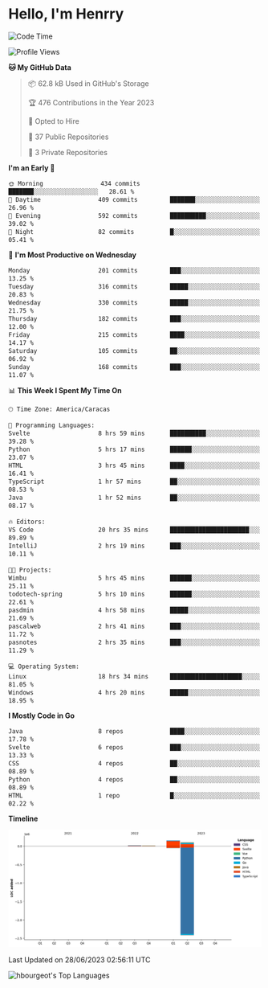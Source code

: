 # Hello, I'm Henrry

<!--START_SECTION:waka-->
![Code Time](http://img.shields.io/badge/Code%20Time-746%20hrs%2036%20mins-blue)

![Profile Views](http://img.shields.io/badge/Profile%20Views-66-blue)

**🐱 My GitHub Data** 

> 📦 62.8 kB Used in GitHub's Storage 
 > 
> 🏆 476 Contributions in the Year 2023
 > 
> 💼 Opted to Hire
 > 
> 📜 37 Public Repositories 
 > 
> 🔑 3 Private Repositories 
 > 
**I'm an Early 🐤** 

```text
🌞 Morning                434 commits         ███████░░░░░░░░░░░░░░░░░░   28.61 % 
🌆 Daytime                409 commits         ███████░░░░░░░░░░░░░░░░░░   26.96 % 
🌃 Evening                592 commits         ██████████░░░░░░░░░░░░░░░   39.02 % 
🌙 Night                  82 commits          █░░░░░░░░░░░░░░░░░░░░░░░░   05.41 % 
```
📅 **I'm Most Productive on Wednesday** 

```text
Monday                   201 commits         ███░░░░░░░░░░░░░░░░░░░░░░   13.25 % 
Tuesday                  316 commits         █████░░░░░░░░░░░░░░░░░░░░   20.83 % 
Wednesday                330 commits         █████░░░░░░░░░░░░░░░░░░░░   21.75 % 
Thursday                 182 commits         ███░░░░░░░░░░░░░░░░░░░░░░   12.00 % 
Friday                   215 commits         ████░░░░░░░░░░░░░░░░░░░░░   14.17 % 
Saturday                 105 commits         ██░░░░░░░░░░░░░░░░░░░░░░░   06.92 % 
Sunday                   168 commits         ███░░░░░░░░░░░░░░░░░░░░░░   11.07 % 
```


📊 **This Week I Spent My Time On** 

```text
🕑︎ Time Zone: America/Caracas

💬 Programming Languages: 
Svelte                   8 hrs 59 mins       ██████████░░░░░░░░░░░░░░░   39.28 % 
Python                   5 hrs 17 mins       ██████░░░░░░░░░░░░░░░░░░░   23.07 % 
HTML                     3 hrs 45 mins       ████░░░░░░░░░░░░░░░░░░░░░   16.41 % 
TypeScript               1 hr 57 mins        ██░░░░░░░░░░░░░░░░░░░░░░░   08.53 % 
Java                     1 hr 52 mins        ██░░░░░░░░░░░░░░░░░░░░░░░   08.17 % 

🔥 Editors: 
VS Code                  20 hrs 35 mins      ██████████████████████░░░   89.89 % 
IntelliJ                 2 hrs 19 mins       ███░░░░░░░░░░░░░░░░░░░░░░   10.11 % 

🐱‍💻 Projects: 
Wimbu                    5 hrs 45 mins       ██████░░░░░░░░░░░░░░░░░░░   25.11 % 
todotech-spring          5 hrs 10 mins       ██████░░░░░░░░░░░░░░░░░░░   22.61 % 
pasdmin                  4 hrs 58 mins       █████░░░░░░░░░░░░░░░░░░░░   21.69 % 
pascalweb                2 hrs 41 mins       ███░░░░░░░░░░░░░░░░░░░░░░   11.72 % 
pasnotes                 2 hrs 35 mins       ███░░░░░░░░░░░░░░░░░░░░░░   11.29 % 

💻 Operating System: 
Linux                    18 hrs 34 mins      ████████████████████░░░░░   81.05 % 
Windows                  4 hrs 20 mins       █████░░░░░░░░░░░░░░░░░░░░   18.95 % 
```

**I Mostly Code in Go** 

```text
Java                     8 repos             ████░░░░░░░░░░░░░░░░░░░░░   17.78 % 
Svelte                   6 repos             ███░░░░░░░░░░░░░░░░░░░░░░   13.33 % 
CSS                      4 repos             ██░░░░░░░░░░░░░░░░░░░░░░░   08.89 % 
Python                   4 repos             ██░░░░░░░░░░░░░░░░░░░░░░░   08.89 % 
HTML                     1 repo              █░░░░░░░░░░░░░░░░░░░░░░░░   02.22 % 
```



**Timeline**

![Lines of Code chart](https://raw.githubusercontent.com/hbourgeot/hbourgeot/main/assets/bar_graph.png)


 Last Updated on 28/06/2023 02:56:11 UTC
<!--END_SECTION:waka-->

![hbourgeot's Top Languages](https://github-readme-stats.vercel.app/api/top-langs/?username=hbourgeot&theme=transparent&show_icons=true&hide_border=false&layout=donut&hide=css)

